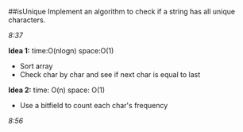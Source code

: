 ##isUnique 
Implement an algorithm to check if a string has all unique characters.

*8:37*

**Idea 1:** time:O(nlogn) space:O(1)
- Sort array
- Check char by char and see if next char is equal to last

**Idea 2:** time: O(n)  space: O(1)
- Use a bitfield to count each char's frequency

*8:56*
